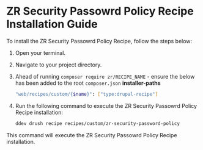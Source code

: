 # ZR Security Passowrd Policy Recipe Installation Guide

To install the ZR Security Passowrd Policy Recipe, follow the steps below:

1. Open your terminal.
2. Navigate to your project directory.
3. Ahead of running `composer require zr/RECIPE_NAME` - ensure the below has been added to the root `composer.json` **installer-paths**
    ```sh
    "web/recipes/custom/{$name}": ["type:drupal-recipe"]
    ```
4. Run the following command to execute the ZR Security Passowrd Policy Recipe installation:

    ```sh
    ddev drush recipe recipes/custom/zr-security-password-policy
    ```

This command will execute the ZR Security Passowrd Policy Recipe installation.
